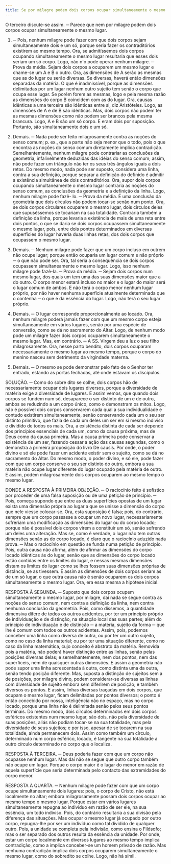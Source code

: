 ```yaml
---
title: Se por milagre podem dois corpos ocupar simultaneamente o mesmo lugar
---
```


O terceiro discute-se assim. ─ Parece que nem por milagre podem dois corpos ocupar simultaneamente o mesmo lugar.  

1. ─ Pois, nenhum milagre pode fazer com que dois corpos sejam simultaneamente dois e um só, porque seria fazer os contraditórios existirem ao mesmo tempo. Ora, se admitíssemos dois corpos ocupando simultaneamente o mesmo lugar resultaria que esses dois seriam um só corpo. Logo, não n'o pode operar nenhum milagre. ─ Prova da média. Sejam dois corpos a ocuparem um mesmo lugar e chame-se um A e B o outro. Ora, as dimensões de A serão as mesmas que as do lugar ou serão diversas. Se diversas, haverá então dimensões separadas da matéria. O que é inadmissível, porque as dimensões delimitadas por um lugar nenhum outro sujeito tem senão o corpo que ocupa esse lugar. Se porém forem as mesmas, logo e pela mesma razão as dimensões do corpo B coincidem com as do lugar. Ora, causas idênticas a uma terceira são idênticas entre si, diz Aristóteles. Logo, as dimensões de A e de B são idênticas. Mas, dois corpos não podem ter as mesmas dimensões como não podem ser brancos pela mesma brancura. Logo, A e B são um só corpo. E eram dois por suposição. Portanto, são simultaneamente dois e um só.  

2. Demais. ─ Nada pode ser feito milagrosamente contra as noções do senso comum; p. ex., que a parte não seja menor que o todo, pois o que encontra as noções do senso comum diretamente implica contradição. Semelhantemente, nenhum milagre pode contrariar as conclusões da geometria, infalivelmente deduzidas das idéias do senso comum; assim, não pode fazer um triângulo não ter os seus três ângulos iguais a dois retos. Do mesmo modo, nada pode ser suposto, considera uma linha, contra a sua definição, porque separar a definição do definido é admitir a existência simultânea de dois contraditórios. Ora, supor dois corpos ocupando simultaneamente o mesmo lugar contraria as noções do senso comum, as conclusões da geometria e a definição da linha. Logo, nenhum milagre pode fazê- lo. ─ Prova da média. É uma conclusão da geometria que dois círculos não podem tocar-se senão num ponto. Ora, se dois corpos circulares ocuparem o mesmo lugar, dois círculos deles que supuséssemos se tocariam na sua totalidade. Contraria também a definição da linha, porque levaria a existência de mais de uma reta entre dois pontos, o que se daria se dois corpos ocupassem simultaneamente o mesmo lugar, pois, entre dois pontos determinados em diversas superfícies do lugar haveria duas linhas retas, dos dois corpos que ocupassem o mesmo lugar.  

3. Demais. ─ Nenhum milagre pode fazer que um corpo incluso em outrem não ocupe lugar; porque então ocuparia um lugar comum e não próprio ─ o que não pode ser. Ora, tal seria a consequência se dois corpos ocupassem simultaneamente o mesmo lugar. Logo, isso nenhum milagre pode fazê-la. ─ Prova da média. ─ Sejam dois corpos num mesmo lugar, dos quais um tem uma das suas dimensões maior que a do outro. O corpo menor estará incluso no maior e o lugar do maior será o lugar comum de ambos. E não terá o corpo menor nenhum lugar próprio, por não haver nenhuma superfície atualmente determinada que o contenha ─ o que é da essência do lugar. Logo, não terá o seu lugar próprio.  

4. Demais. ─ O lugar corresponde proporcionalmente ao locado. Ora, nenhum milagre poderá jamais fazer com que um mesmo corpo esteja simultaneamente em vários lugares, senão por uma espécie de conversão, como se dá no sacramento do Altar. Logo, de nenhum modo pode um milagre fazer dois corpos ocuparem simultaneamente o mesmo lugar.  Mas, em contrário. ─ A SS. Virgem deu a luz o seu filho milagrosamente. Ora, nesse parto bendito, dois corpos ocuparam necessariamente o mesmo lugar ao mesmo tempo, porque o corpo do menino nasceu sem detrimento da virgindade materna.  

2. Demais. ─ O mesmo se pode demonstrar pelo fato de o Senhor ter entrado, estando as portas fechadas, até onde estavam os discípulos.  

SOLUÇÃO. ─ Como do sobre dito se colhe, dois corpos hão de necessariamente ocupar dois lugares diversos, porque a diversidade de matéria exige a diversidade de lugares. E assim vemos, que quando dois corpos se fundem num só, desaparece o ser distinto de um e de outro, ambos se reduzindo a um corpo único, como o demonstram os mitos. Logo, não é possível dois corpos conservarem cada qual a sua individualidade e contudo existirem simultaneamente, senão conservando cada um o seu ser distinto primitivo, que fazia de cada um deles um ser em si mesmo indiviso e dividido de todos os mais. Ora, a existência distinta de cada ser depende dos princípios essenciais de cada um, como da causa próxima, mas de Deus como da causa primeira. Mas a causa primeira pode conservar a existência de um ser, fazendo cessar a ação das causas segundas, como o demonstra a primeira proposição do livro De causis. Por onde, o poder divino e só ele pode fazer um acidente existir sem o sujeito, como se dá no sacramento do Altar. Do mesmo modo, o poder divino, e só ele, pode fazer com que um corpo conserve o seu ser distinto do outro, embora a sua matéria não ocupe lugar diferente do lugar ocupado pela matéria de outro. E assim, podem milagrosamente dois corpos ocuparem ao mesmo tempo o mesmo lugar.  

DONDE A RESPOSTA À PRIMEIRA OBJEÇÃO. ─ O raciocínio feito é sofístico por proceder de uma falsa suposição ou de uma petição de princípio. ─ Pois, começa supondo que entre as duas superfícies opostas de um lugar exista uma dimensão própria ao lugar a que se unisse a dimensão do corpo que nele viesse colocar-se. Ora, esta suposição é falsa; pois, do contrário, sempre que um corpo passasse a ocupar um novo lugar, necessariamente sofreriam uma modificação as dimensões do lugar ou do corpo locado; porque não é possível dois corpos virem a constituir um só, senão sofrendo um deles uma alteração. Mas se, como é verdade, o lugar não tem outras dimensões senão as do corpo locado, é claro que o raciocínio aduzido nada prova. ─ Mas o raciocínio em questão se funda numa petição de princípio. Pois, outra causa não afirma, além de afirmar as dimensões do corpo locado idênticas às do lugar, senão que as dimensões do corpo locado estão contidas entre os limites do lugar, e nessas mesmas dimensões distam os limites do lugar como se lhes fossem suas dimensões próprias de distância, se as tivessem. E assim as dimensões de dois corpos seriam as de um só lugar, o que outra causa não é senão ocuparem os dois corpos simultaneamente o mesmo lugar. Ora, era essa mesma a hipótese inicial.  

RESPOSTA À SEGUNDA. ─ Suposto que dois corpos ocupem simultaneamente o mesmo lugar, por milagre, daí nada se segue contra as noções do senso comum, nem contra a definição da linha, nem contra nenhuma conclusão da geometria. Pois, como dissemos, a quantidade dimensiva difere de todos os outros acidentes, por ter um princípio próprio de individuação e de distinção, na situação local das suas partes; além do princípio de individuação e de distinção ─ a matéria, sujeito da forma ─ que lhe é comum com todos os outros acidentes. Assim, pois, podemos conceber uma linha como diversa de outra, ou por ter um outro sujeito, como no caso da linha material; ou por ter uma situação diferente, como no caso da linha matemática, cujo conceito é abstrato da matéria. Removida pois a matéria, não poderá haver distinção entre as linhas, senão pelas posições diversas delas; e semelhantemente, nem dos pontos, nem das superfíceis, nem de quaisquer outras dimensões. E assim a geometria não pode supor uma linha acrescentada à outra, como distinta uma da outra, senão tendo posição diferente. Mas, suposta a distinção de sujeitos sem a de posições, por milagre divino, podem considerar-se diversas as linhas com diversidade de sujeito embora sem diferirem de posição; e também diversos os pontos. E assim, linhas diversas traçadas em dois corpos, que ocupam o mesmo lugar, ficam delimitadas por pontos diversos; o ponto é então concebido por nossa, inteligência não no espaço, mas no corpo locado, porque uma linha não é delimitada senão pelos seus pontos terminais. Do mesmo modo, dois círculos determinados em dois corpos esféricos existentes num mesmo lugar, são dois, não pela diversidade de suas posições, aliás não podiam tocar-se na sua totalidade, mas pela diversidade de seus sujeitos; e por isso, apesar de se tocarem na sua totalidade, ainda permanecem dois. Assim como também um círculo, determinado num corpo esférico, locado, é tangente na sua totalidade a outro círculo determinado no corpo que o localiza.  

RESPOSTA À TERCEIRA. ─ Deus poderia fazer com que um corpo não ocupasse nenhum lugar. Mas daí não se segue que outro corpo também não ocupe um lugar. Porque o corpo maior é o lugar do menor em razão de aquela superfície que seria determinada pelo contacto das extremidades do corpo menor. 

RESPOSTA À QUARTA. ─ Nenhum milagre pode fazer com que um corpo ocupe simultaneamente dois lugares: pois, o corpo de Cristo, não está localmente no altar; embora milagrosamente possam dois corpos ocupar ao mesmo tempo o mesmo lugar. Porque estar em vários lugares simultaneamente repugna ao indivíduo em razão de ser ele, na sua essência, um todo indiviso. Pois, do contrário resultaria a sua divisão pela diferença das situações. Mas ocupar o mesmo lugar já ocupado por outro corpo, repugna-lhe por ser um indivíduo como tal dividido de qualquer outro. Pois, a unidade se completa pela indivisão, como ensina o Filósofo; mas o ser separado dos outros resulta da essência da unidade. Por onde, estar um corpo localmente em diversos lugares ao mesmo tempo implica contradição, como a implica conceber-se um homem privado de razão. Mas nenhuma contradição implica dois corpos ocuparem simultaneamente o mesmo lugar, como do sobredito se colhe. Logo, não há símil.
